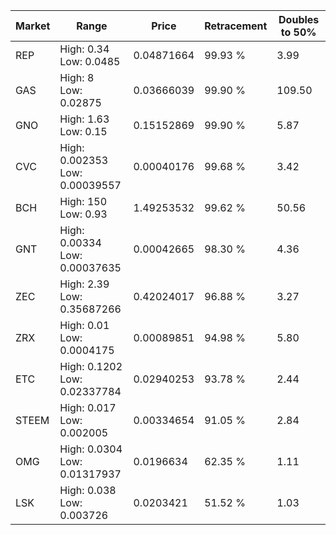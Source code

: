 | Market | Range | Price| Retracement | Doubles to 50% |
| --- | --- | --- | --- | --- |
| REP | High: 0.34<br />Low: 0.0485 | 0.04871664 | 99.93 % | 3.99 |
| GAS | High: 8<br />Low: 0.02875 | 0.03666039 | 99.90 % | 109.50 |
| GNO | High: 1.63<br />Low: 0.15 | 0.15152869 | 99.90 % | 5.87 |
| CVC | High: 0.002353<br />Low: 0.00039557 | 0.00040176 | 99.68 % | 3.42 |
| BCH | High: 150<br />Low: 0.93 | 1.49253532 | 99.62 % | 50.56 |
| GNT | High: 0.00334<br />Low: 0.00037635 | 0.00042665 | 98.30 % | 4.36 |
| ZEC | High: 2.39<br />Low: 0.35687266 | 0.42024017 | 96.88 % | 3.27 |
| ZRX | High: 0.01<br />Low: 0.0004175 | 0.00089851 | 94.98 % | 5.80 |
| ETC | High: 0.1202<br />Low: 0.02337784 | 0.02940253 | 93.78 % | 2.44 |
| STEEM | High: 0.017<br />Low: 0.002005 | 0.00334654 | 91.05 % | 2.84 |
| OMG | High: 0.0304<br />Low: 0.01317937 | 0.0196634 | 62.35 % | 1.11 |
| LSK | High: 0.038<br />Low: 0.003726 | 0.0203421 | 51.52 % | 1.03 |
